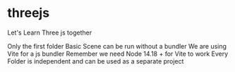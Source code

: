 # threejs
Let's Learn Three js together


Only the first folder Basic Scene can be run without a bundler 
We are using Vite for a js bundler 
Remember we need Node 14.18 + for Vite to work 
Every Folder is independent and can be used as a separate project

